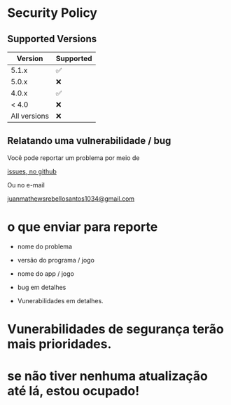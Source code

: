 # Security Policy

## Supported Versions


| Version | Supported          |
| ------- | ------------------ |
| 5.1.x   | :white_check_mark: |
| 5.0.x   | :x:                |
| 4.0.x   | :white_check_mark: |
| < 4.0   | :x:                |
| All versions   | :x:                |

## Relatando uma vulnerabilidade / bug


Você pode reportar um problema por meio de


[issues, no github](https://github.com/azurejoga/meus-apps/issues)


Ou no e-mail


juanmathewsrebellosantos1034@gmail.com


# o que enviar para reporte


* nome do problema

* versão do programa / jogo

* nome do app / jogo

* bug em detalhes


* Vunerabilidades em detalhes.


# Vunerabilidades de segurança  terão mais prioridades.


# se não tiver nenhuma atualização até lá, estou ocupado!
